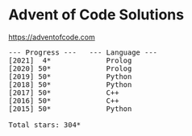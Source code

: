 # Advent of Code Solutions

https://adventofcode.com

<pre>
--- Progress ---   --- Language ---
[2021]  4*             Prolog
[2020] 50*             Prolog
[2019] 50*             Python
[2018] 50*             Python
[2017] 50*             C++
[2016] 50*             C++
[2015] 50*             Python

Total stars: 304*
</pre>
